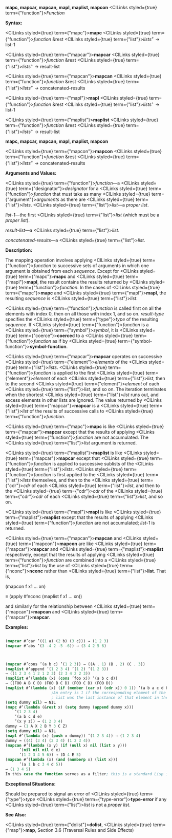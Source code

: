 **mapc, mapcar, mapcan, mapl, maplist, mapcon** <ClLinks styled={true} term={"function"}><i>Function</i></ClLinks> 



**Syntax:** 



<ClLinks styled={true} term={"mapc"}><b>mapc</b></ClLinks> <ClLinks styled={true} term={"function"}><i>function</i></ClLinks> &amp;rest <ClLinks styled={true} term={"list"}><i>lists</i></ClLinks><sup>+</sup> → list-1 



<ClLinks styled={true} term={"mapcar"}><b>mapcar</b></ClLinks> <ClLinks styled={true} term={"function"}><i>function</i></ClLinks> &amp;rest <ClLinks styled={true} term={"list"}><i>lists</i></ClLinks><sup>+</sup> → result-list 



<ClLinks styled={true} term={"mapcan"}><b>mapcan</b></ClLinks> <ClLinks styled={true} term={"function"}><i>function</i></ClLinks> &amp;rest <ClLinks styled={true} term={"list"}><i>lists</i></ClLinks><sup>+</sup> → concatenated-results 



<ClLinks styled={true} term={"mapl"}><b>mapl</b></ClLinks> <ClLinks styled={true} term={"function"}><i>function</i></ClLinks> &amp;rest <ClLinks styled={true} term={"list"}><i>lists</i></ClLinks><sup>+</sup> → list-1 



<ClLinks styled={true} term={"maplist"}><b>maplist</b></ClLinks> <ClLinks styled={true} term={"function"}><i>function</i></ClLinks> &amp;rest <ClLinks styled={true} term={"list"}><i>lists</i></ClLinks><sup>+</sup> → result-list 







 



 



**mapc, mapcar, mapcan, mapl, maplist, mapcon** 



<ClLinks styled={true} term={"mapcon"}><b>mapcon</b></ClLinks> <ClLinks styled={true} term={"function"}><i>function</i></ClLinks> &amp;rest <ClLinks styled={true} term={"list"}><i>lists</i></ClLinks><sup>+</sup> → concatenated-results 



**Arguments and Values:** 



<ClLinks styled={true} term={"function"}><i>function</i></ClLinks>—a <ClLinks styled={true} term={"designator"}><i>designator</i></ClLinks> for a <ClLinks styled={true} term={"function"}><i>function</i></ClLinks> that must take as many <ClLinks styled={true} term={"argument"}><i>arguments</i></ClLinks> as there are <ClLinks styled={true} term={"list"}><i>lists</i></ClLinks>. <ClLinks styled={true} term={"list"}><i>list</i></ClLinks>—a *proper list*. 



*list-1*—the first <ClLinks styled={true} term={"list"}><i>list</i></ClLinks> (which must be a *proper list*). 



*result-list*—a <ClLinks styled={true} term={"list"}><i>list</i></ClLinks>. 



*concatenated-results*—a <ClLinks styled={true} term={"list"}><i>list</i></ClLinks>. 



**Description:** 



The mapping operation involves applying <ClLinks styled={true} term={"function"}><i>function</i></ClLinks> to successive sets of arguments in which one argument is obtained from each *sequence*. Except for <ClLinks styled={true} term={"mapc"}><b>mapc</b></ClLinks> and <ClLinks styled={true} term={"mapl"}><b>mapl</b></ClLinks>, the result contains the results returned by <ClLinks styled={true} term={"function"}><i>function</i></ClLinks>. In the cases of <ClLinks styled={true} term={"mapc"}><b>mapc</b></ClLinks> and <ClLinks styled={true} term={"mapl"}><b>mapl</b></ClLinks>, the resulting *sequence* is <ClLinks styled={true} term={"list"}><i>list</i></ClLinks>. 



<ClLinks styled={true} term={"function"}><i>function</i></ClLinks> is called first on all the elements with index 0, then on all those with index 1, and so on. *result-type* specifies the <ClLinks styled={true} term={"type"}><i>type</i></ClLinks> of the resulting *sequence*. If <ClLinks styled={true} term={"function"}><i>function</i></ClLinks> is a <ClLinks styled={true} term={"symbol"}><i>symbol</i></ClLinks>, it is <ClLinks styled={true} term={"coerce"}><b>coerce</b></ClLinks>d to a <ClLinks styled={true} term={"function"}><i>function</i></ClLinks> as if by <ClLinks styled={true} term={"symbol-function"}><b>symbol-function</b></ClLinks>. 



<ClLinks styled={true} term={"mapcar"}><b>mapcar</b></ClLinks> operates on successive <ClLinks styled={true} term={"element"}><i>elements</i></ClLinks> of the <ClLinks styled={true} term={"list"}><i>lists</i></ClLinks>. <ClLinks styled={true} term={"function"}><i>function</i></ClLinks> is applied to the first <ClLinks styled={true} term={"element"}><i>element</i></ClLinks> of each <ClLinks styled={true} term={"list"}><i>list</i></ClLinks>, then to the second <ClLinks styled={true} term={"element"}><i>element</i></ClLinks> of each <ClLinks styled={true} term={"list"}><i>list</i></ClLinks>, and so on. The iteration terminates when the shortest <ClLinks styled={true} term={"list"}><i>list</i></ClLinks> runs out, and excess elements in other lists are ignored. The value returned by <ClLinks styled={true} term={"mapcar"}><b>mapcar</b></ClLinks> is a <ClLinks styled={true} term={"list"}><i>list</i></ClLinks> of the results of successive calls to <ClLinks styled={true} term={"function"}><i>function</i></ClLinks>. 



<ClLinks styled={true} term={"mapc"}><b>mapc</b></ClLinks> is like <ClLinks styled={true} term={"mapcar"}><b>mapcar</b></ClLinks> except that the results of applying <ClLinks styled={true} term={"function"}><i>function</i></ClLinks> are not accumulated. The <ClLinks styled={true} term={"list"}><i>list</i></ClLinks> argument is returned. 



<ClLinks styled={true} term={"maplist"}><b>maplist</b></ClLinks> is like <ClLinks styled={true} term={"mapcar"}><b>mapcar</b></ClLinks> except that <ClLinks styled={true} term={"function"}><i>function</i></ClLinks> is applied to successive sublists of the <ClLinks styled={true} term={"list"}><i>lists</i></ClLinks>. <ClLinks styled={true} term={"function"}><i>function</i></ClLinks> is first applied to the <ClLinks styled={true} term={"list"}><i>lists</i></ClLinks> themselves, and then to the <ClLinks styled={true} term={"cdr"}><i>cdr</i></ClLinks> of each <ClLinks styled={true} term={"list"}><i>list</i></ClLinks>, and then to the <ClLinks styled={true} term={"cdr"}><i>cdr</i></ClLinks> of the <ClLinks styled={true} term={"cdr"}><i>cdr</i></ClLinks> of each <ClLinks styled={true} term={"list"}><i>list</i></ClLinks>, and so on. 



<ClLinks styled={true} term={"mapl"}><b>mapl</b></ClLinks> is like <ClLinks styled={true} term={"maplist"}><b>maplist</b></ClLinks> except that the results of applying <ClLinks styled={true} term={"function"}><i>function</i></ClLinks> are not accumulated; *list-1* is returned. 



<ClLinks styled={true} term={"mapcan"}><b>mapcan</b></ClLinks> and <ClLinks styled={true} term={"mapcon"}><b>mapcon</b></ClLinks> are like <ClLinks styled={true} term={"mapcar"}><b>mapcar</b></ClLinks> and <ClLinks styled={true} term={"maplist"}><b>maplist</b></ClLinks> respectively, except that the results of applying <ClLinks styled={true} term={"function"}><i>function</i></ClLinks> are combined into a <ClLinks styled={true} term={"list"}><i>list</i></ClLinks> by the use of <ClLinks styled={true} term={"nconc"}><b>nconc</b></ClLinks> rather than <ClLinks styled={true} term={"list"}><b>list</b></ClLinks>. That is, 



(mapcon f x1 ... xn) 



*≡* (apply #’nconc (maplist f x1 ... xn)) 



and similarly for the relationship between <ClLinks styled={true} term={"mapcan"}><b>mapcan</b></ClLinks> and <ClLinks styled={true} term={"mapcar"}><b>mapcar</b></ClLinks>. 



**Examples:**
```lisp

(mapcar #’car ’((1 a) (2 b) (3 c))) → (1 2 3) 
(mapcar #’abs ’(3 -4 2 -5 -6)) → (3 4 2 5 6) 



(mapcar #’cons ’(a b c) ’(1 2 3)) → ((A . 1) (B . 2) (C . 3)) 
(maplist #’append ’(1 2 3 4) ’(1 2) ’(1 2 3)) 
→ ((1 2 3 4 1 2 1 2 3) (2 3 4 2 2 3)) 
(maplist #’(lambda (x) (cons ’foo x)) ’(a b c d)) 
→ ((FOO A B C D) (FOO B C D) (FOO C D) (FOO D)) 
(maplist #’(lambda (x) (if (member (car x) (cdr x)) 0 1)) ’(a b a c d b c)) → (0 0 1 0 1 1 1) 
					;An entry is 1 if the corresponding element of the input 
					; list was the last instance of that element in the input list. 
(setq dummy nil) → NIL 
(mapc #’(lambda (&rest x) (setq dummy (append dummy x))) 
	’(1 2 3 4) 
	’(a b c d e) 
	’(x y z)) → (1 2 3 4) 
dummy → (1 A X 2 B Y 3 C Z) 
(setq dummy nil) → NIL 
(mapl #’(lambda (x) (push x dummy)) ’(1 2 3 4)) → (1 2 3 4) 
dummy → ((4) (3 4) (2 3 4) (1 2 3 4)) 
(mapcan #’(lambda (x y) (if (null x) nil (list x y))) 
	  ’(nil nil nil d e) 
	  ’(1 2 3 4 5 6)) → (D 4 E 5) 
(mapcan #’(lambda (x) (and (numberp x) (list x))) 
	  ’(a 1 b c 3 4 d 5)) 
→ (1 3 4 5) 
In this case the function serves as a filter; this is a standard Lisp idiom using **mapcan**. (mapcon #’list ’(1 2 3 4)) → ((1 2 3 4) (2 3 4) (3 4) (4)) 

```
**Exceptional Situations:** 



Should be prepared to signal an error of <ClLinks styled={true} term={"type"}><i>type</i></ClLinks> <ClLinks styled={true} term={"type-error"}><b>type-error</b></ClLinks> if any <ClLinks styled={true} term={"list"}><i>list</i></ClLinks> is not a *proper list*. 



**See Also:** 



<ClLinks styled={true} term={"dolist"}><b>dolist</b></ClLinks>, <ClLinks styled={true} term={"map"}><b>map</b></ClLinks>, Section 3.6 (Traversal Rules and Side Effects) 







 



 



